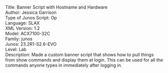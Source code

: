 Title: Banner Script with Hostname and Hardware\
Author: Jessica Garrison\
Type of Junos Script: Op\
Language: SLAX\
XML Version: 1.2\
Model: ACX7100-32C\
Family: junos\
Junos: 23.2R1-S2.6-EVO\
Level: Lab\
Description: Made a custom banner script that shows how to pull things from show commands and display them at login.  This can be used for all the commands anyone types in immediately after logging in. 